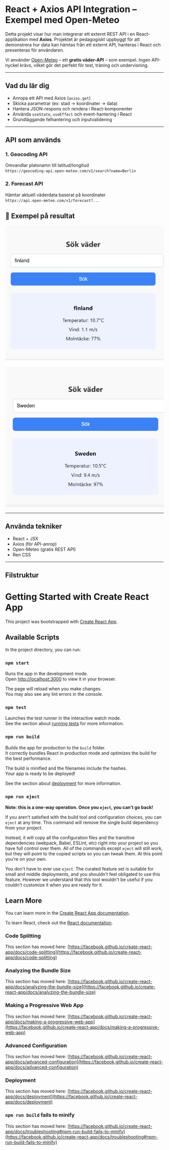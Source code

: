 # React + Axios API Integration – Exempel med Open-Meteo

Detta projekt visar hur man integrerar ett externt REST API i en React-applikation med **Axios**. Projektet är pedagogiskt uppbyggt för att demonstrera hur data kan hämtas från ett externt API, hanteras i React och presenteras för användaren.

Vi använder [Open-Meteo](https://open-meteo.com/) – ett **gratis väder-API** – som exempel. Ingen API-nyckel krävs, vilket gör det perfekt för test, träning och undervisning.

---

## Vad du lär dig

-  Anropa ett API med Axios (`axios.get`)
-  Skicka parametrar (ex: stad → koordinater → data)
-  Hantera JSON-respons och rendera i React-komponenter
-  Använda `useState`, `useEffect` och event-hantering i React
-  Grundläggande felhantering och inputvalidering

---

## API som används

### 1. **Geocoding API**
Omvandlar platsnamn till latitud/longitud  
`https://geocoding-api.open-meteo.com/v1/search?name=Berlin`

### 2. **Forecast API**
Hämtar aktuell väderdata baserat på koordinater  
`https://api.open-meteo.com/v1/forecast?...`

## 📸 Exempel på resultat

![Exempelbild](src/images/Finland.png)
![Exempelbild](src/images/Sweden.png)

---

##  Använda tekniker

- React + JSX
- Axios (för API-anrop)
- Open-Meteo (gratis REST API)
- Ren CSS

---

##  Filstruktur



# Getting Started with Create React App

This project was bootstrapped with [Create React App](https://github.com/facebook/create-react-app).

## Available Scripts

In the project directory, you can run:

### `npm start`

Runs the app in the development mode.\
Open [http://localhost:3000](http://localhost:3000) to view it in your browser.

The page will reload when you make changes.\
You may also see any lint errors in the console.

### `npm test`

Launches the test runner in the interactive watch mode.\
See the section about [running tests](https://facebook.github.io/create-react-app/docs/running-tests) for more information.

### `npm run build`

Builds the app for production to the `build` folder.\
It correctly bundles React in production mode and optimizes the build for the best performance.

The build is minified and the filenames include the hashes.\
Your app is ready to be deployed!

See the section about [deployment](https://facebook.github.io/create-react-app/docs/deployment) for more information.

### `npm run eject`

**Note: this is a one-way operation. Once you `eject`, you can't go back!**

If you aren't satisfied with the build tool and configuration choices, you can `eject` at any time. This command will remove the single build dependency from your project.

Instead, it will copy all the configuration files and the transitive dependencies (webpack, Babel, ESLint, etc) right into your project so you have full control over them. All of the commands except `eject` will still work, but they will point to the copied scripts so you can tweak them. At this point you're on your own.

You don't have to ever use `eject`. The curated feature set is suitable for small and middle deployments, and you shouldn't feel obligated to use this feature. However we understand that this tool wouldn't be useful if you couldn't customize it when you are ready for it.

## Learn More

You can learn more in the [Create React App documentation](https://facebook.github.io/create-react-app/docs/getting-started).

To learn React, check out the [React documentation](https://reactjs.org/).

### Code Splitting

This section has moved here: [https://facebook.github.io/create-react-app/docs/code-splitting](https://facebook.github.io/create-react-app/docs/code-splitting)

### Analyzing the Bundle Size

This section has moved here: [https://facebook.github.io/create-react-app/docs/analyzing-the-bundle-size](https://facebook.github.io/create-react-app/docs/analyzing-the-bundle-size)

### Making a Progressive Web App

This section has moved here: [https://facebook.github.io/create-react-app/docs/making-a-progressive-web-app](https://facebook.github.io/create-react-app/docs/making-a-progressive-web-app)

### Advanced Configuration

This section has moved here: [https://facebook.github.io/create-react-app/docs/advanced-configuration](https://facebook.github.io/create-react-app/docs/advanced-configuration)

### Deployment

This section has moved here: [https://facebook.github.io/create-react-app/docs/deployment](https://facebook.github.io/create-react-app/docs/deployment)

### `npm run build` fails to minify

This section has moved here: [https://facebook.github.io/create-react-app/docs/troubleshooting#npm-run-build-fails-to-minify](https://facebook.github.io/create-react-app/docs/troubleshooting#npm-run-build-fails-to-minify)

